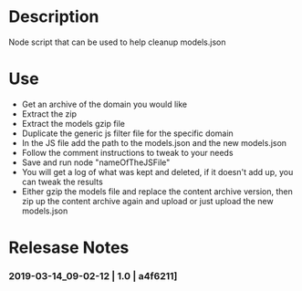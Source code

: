 # Description

Node script that can be used to help cleanup models.json

# Use

- Get an archive of the domain you would like
- Extract the zip
- Extract the models gzip file
- Duplicate the generic js filter file for the specific domain
- In the JS file add the path to the models.json and the new models.json
- Follow the comment instructions to tweak to your needs
- Save and run node "nameOfTheJSFile"
- You will get a log of what was kept and deleted, if it doesn't add up, you can tweak the results
- Either gzip the models file and replace the content archive version, then zip up the content archive again and upload or just upload the new models.json

# Relesase Notes
### 2019-03-14_09-02-12 | 1.0 | a4f6211]